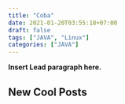 ```yaml
---
title: "Coba"
date: 2021-01-20T03:55:18+07:00
draft: false
tags: ["JAVA", "Linux"]
categories: ["JAVA"]
---
```


**Insert Lead paragraph here.**
## New Cool Posts